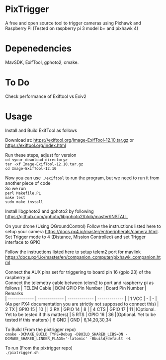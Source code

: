 # PixTrigger
A free and open source tool to trigger cameras using Pixhawk and Raspberry Pi (Tested on raspberry pi 3 model b+ and pixhawk 4)

# Depenedencies 
MavSDK,
ExifTool,
gphoto2,
cmake.

# To Do 
Check performance of Exiftool vs Exiv2

# Usage

Install and Build ExifTool as follows

Download at: https://exiftool.org/Image-ExifTool-12.10.tar.gz
or
https://exiftool.org/index.html

Run these steps, adjust for version
<br>
`cd <your download directory>` <br>
`tar -xf Image-ExifTool-12.10.tar.gz` <br>
`cd Image-ExifTool-12.10` <br>

Now you can use `./exiftool` to run the program, but we need to run it from another piece of code <br>
So we run <br>
`perl Makefile.PL` <br>
`make test` <br>
`sudo make install`

Install libgphoto2 and gphoto2 by following https://github.com/gphoto/libgphoto2/blob/master/INSTALL

On your drone (Using QGroundControl)
Follow the instructions listed here to setup your camera https://docs.px4.io/master/en/peripherals/camera.html. <br> 
Set Trigger mode to 4 (Distance, Mission Controlled) and set Trigger interface to GPIO

Follow the instructions listed here to setup telem2 port for mavlink https://docs.px4.io/master/en/companion_computer/pixhawk_companion.html

Connect the AUX pins set for triggering to board pin 16 (gpio 23) of the raspberry pi <br>
Connect the telemetry cable between telem2 to port and raspberry pi as follows
| TELEM Cable  | BCM GPIO Pin Number | Board Pin Number | Remarks  
| ------------- | ------------- | ------------- | ------------- |
| 1 VCC  | -  | -  | (As per PX4 documentation you are strictly not supposed to connect this)
| 2 TX | GPIO 15  | 10  |
| 3 RX | GPIO 14  | 8  |
| 4 CTS | GPIO 17  | 11  |(Optional. Yet to be tested if this matters)
| 5 RTS | GPIO 16  | 36  |(Optional. Yet to be tested if this matters)
| 6 GND  | GND  | 6,14,20,30,34  

To Build (From the pixtrigger repo) <br>
`cmake -DCMAKE_BUILD_TYPE=Debug -DBUILD_SHARED_LIBS=ON -DCMAKE_SHARED_LINKER_FLAGS='-latomic' -Bbuild/default -H.`

To run (From the pixtrigger repo) <br>
`./pixtrigger.sh`
